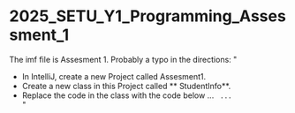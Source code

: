 # 2025_SETU_Y1_Programming_Assessment_1
The imf file is Assesment 1.
Probably a typo in the directions:
"
- In IntelliJ, create a new Project called Assesment1.
- Create a new class in this Project called ** StudentInfo**.
- Replace the code in the class with the code below ... <code> ... </code>
"
